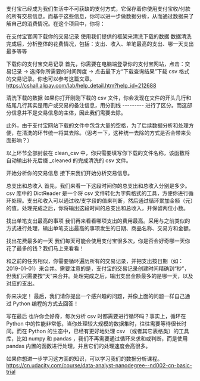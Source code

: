 ﻿
支付宝已经成为我们生活中不可获缺的支付方式，它保存着你使用支付宝收/付款的所有交易信息。而基于这些信息，你可以进一步做数据分析，从而通过数据来了解自己的消费情况。在这个项目中，你将：

在支付宝官网下载你的交易记录 使用我们提供的框架来清洗下载的数据 数据清洗完成后，分析整体的花费情况，包括：支出、收入、单笔最高的支出、哪一天支出最多等等

下载你的支付宝交易记录
首先，你需要在电脑端登录你的支付宝网站，点击：交易记录 -> 选择你所需要的时间跨度 -> 点击最下方“下载查询结果”下载 csv 格式的交易记录。你也可以参考这篇文章。https://cshall.alipay.com/lab/help_detail.htm?help_id=212688  

清洗下载的数据
如果你打开刚刚下载的 csv 文件，你会发现在文件的开头几行和结尾几行其实是用户或交易的备注信息，用分割线 --------- 进行了区分。而这部分信息并不是交易信息的主体，因此我们需要去除。

此外，由于支付宝网站下载的文件中包含大量的空格，为了后续数据分析和处理方便，在清洗的环节统一将其去除。（思考一下，这种统一去除的方式是否会带来负面影响？）

以上环节全部封装在 clean_csv 中，你只需要填写你下载的文件名称，该函数将自动输出补充后缀 _cleaned 的完成清洗的 csv 文件。

开始分析你的交易信息
接下来我们开始分析交易信息。

总支出和总收入
首先，我们来看一下这段时间你的总支出和总收入分别是多少。csv 库中的 DictReader 是一个将 csv 文件转化为字典格式的工具，方便你进行循环处理。支出和收入可以通过收/支字段的值来判断，然后通过循环累加金额（元）的值。处理完成之后，你将输出这段时间的总支出和总收入，并保留两位小数。

找出单笔支出最高的事项
我们再来看看哪项支出的费用最高。采用与之前类似的方式进行处理，输出单笔支出最高的事项发生的日期、商品名称、交易方和金额。

找出花费最多的一天
我们每天可能会使用支付宝很多次，你是否会好奇哪一天你花了最多的钱？我们马上来看看！

和之前的任务相似，你需要循环遍历所有的交易记录，并把支出按日期（如：2019-01-01）来合并。需要注意的是，支付宝的交易记录创建时间精确到“秒”，但我们只需要按“天”来合并。处理完成之后，输出支出金额最多的是哪一天，以及对应的支出。

你来决定！
最后，我们请你提出一个感兴趣的问题，并像上面的问题一样自己通过 Python 编程的方式去回答！

写在最后
也许你会好奇，每次分析 csv 时都需要进行循环吗？事实上，循环在 Python 中的性能非常低，当你处理较大规模的数据集时，往往需要等待很长时间。而在 Python 的生态中，已经有更好地处理 csv （或者其它表格类）的工具库，比如 numpy 和 pandas ，我们不再需要通过循环来求和或判断，而是使用 pandas 内置的函数进行处理，并且它们的处理速度会高很多。

如果你想进一步学习这方面的知识，可以学习我们的数据分析课程。https://cn.udacity.com/course/data-analyst-nanodegree--nd002-cn-basic-trial    